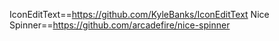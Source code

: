 IconEditText==https://github.com/KyleBanks/IconEditText
Nice Spinner==https://github.com/arcadefire/nice-spinner
